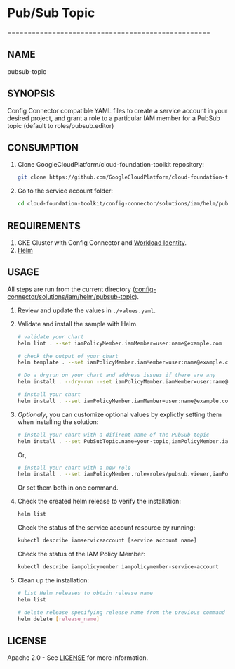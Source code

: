 # Pub/Sub Topic

==================================================

## NAME

  pubsub-topic

## SYNOPSIS

  Config Connector compatible YAML files to create a service account in your desired project, and grant a role to a particular IAM member for a PubSub topic (default to roles/pubsub.editor)

## CONSUMPTION

  1. Clone GoogleCloudPlatform/cloud-foundation-toolkit repository:

      ```bash
      git clone https://github.com/GoogleCloudPlatform/cloud-foundation-toolkit.git
      ```

  1. Go to the service account folder:

      ```bash
      cd cloud-foundation-toolkit/config-connector/solutions/iam/helm/pubsub-topic
      ```

## REQUIREMENTS

1. GKE Cluster with Config Connector and [Workload Identity](https://cloud.google.com/kubernetes-engine/docs/how-to/workload-identity#enable_workload_identity_on_a_new_cluster).
1. [Helm](../../../README.md#helm)

## USAGE

All steps are run from the current directory ([config-connector/solutions/iam/helm/pubsub-topic](.)).

1. Review and update the values in `./values.yaml`.

1. Validate and install the sample with Helm.

    ```bash
    # validate your chart
    helm lint . --set iamPolicyMember.iamMember=user:name@example.com

    # check the output of your chart
    helm template . --set iamPolicyMember.iamMember=user:name@example.com

    # Do a dryrun on your chart and address issues if there are any
    helm install . --dry-run --set iamPolicyMember.iamMember=user:name@example.com --generate-name

    # install your chart
    helm install . --set iamPolicyMember.iamMember=user:name@example.com --generate-name
    ```

1. _Optionaly_, you can customize optional values by explictly setting them when installing the solution:
    ```bash
    # install your chart with a difirent name of the PubSub topic
    helm install . --set PubSubTopic.name=your-topic,iamPolicyMember.iamMember=user:name@example.com --generate-name
    ```
    Or,
    ```bash
    # install your chart with a new role
    helm install . --set iamPolicyMember.role=roles/pubsub.viewer,iamPolicyMember.iamMember=user:name@example.com --generate-name
    ```
    Or set them both in one command.

1. Check the created helm release to verify the installation:
    ```bash
    helm list
    ```
    Check the status of the service account resource by running:
    ```bash
    kubectl describe iamserviceaccount [service account name]
    ```
    Check the status of the IAM Policy Member:
    ```bash
    kubectl describe iampolicymember iampolicymember-service-account
    ```

1. Clean up the installation:

    ```bash
    # list Helm releases to obtain release name
    helm list

    # delete release specifying release name from the previous command output.
    helm delete [release_name]
    ```

## LICENSE

Apache 2.0 - See [LICENSE](/LICENSE) for more information.
